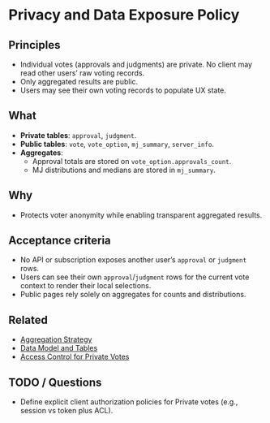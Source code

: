 # Privacy and Data Exposure Policy

## Principles
- Individual votes (approvals and judgments) are private. No client may read other users’ raw voting records.
- Only aggregated results are public.
- Users may see their own voting records to populate UX state.

## What
- **Private tables**: `approval`, `judgment`.
- **Public tables**: `vote`, `vote_option`, `mj_summary`, `server_info`.
- **Aggregates**:
  - Approval totals are stored on `vote_option.approvals_count`.
  - MJ distributions and medians are stored in `mj_summary`.

## Why
- Protects voter anonymity while enabling transparent aggregated results.

## Acceptance criteria
- No API or subscription exposes another user’s `approval` or `judgment` rows.
- Users can see their own `approval`/`judgment` rows for the current vote context to render their local selections.
- Public pages rely solely on aggregates for counts and distributions.

## Related
- [Aggregation Strategy](./aggregation-strategy.md)
- [Data Model and Tables](./data-model-and-tables.md)
- [Access Control for Private Votes](./access-control-private-votes.md)

## TODO / Questions
- Define explicit client authorization policies for Private votes (e.g., session vs token plus ACL).

